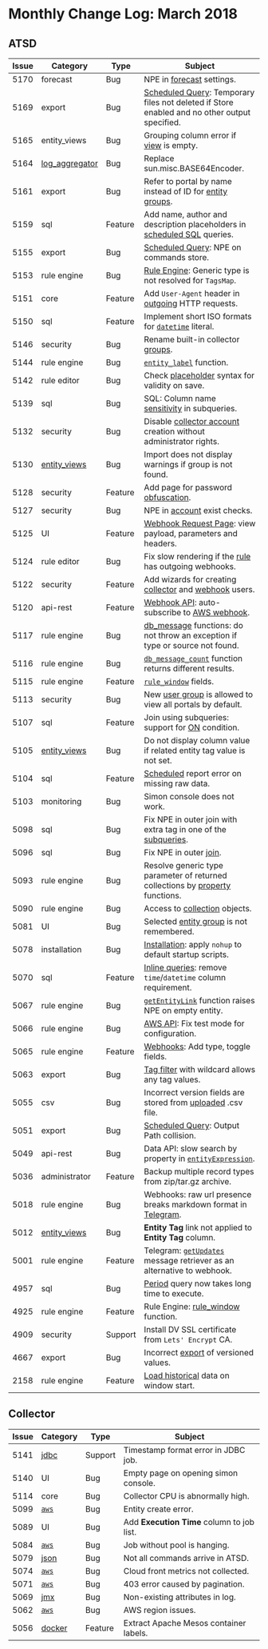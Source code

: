 # Monthly Change Log: March 2018

## ATSD

**Issue**| **Category**    | **Type**    | **Subject**
-----|-------------|---------|----------------------
5170 | forecast | Bug | NPE in [forecast](../../forecasting/README.md#data-forecasting) settings.
5169 | export | Bug | [Scheduled Query](../../reporting/scheduled-exporting.md#scheduled-exporting): Temporary files not deleted if Store enabled and no other output specified.
5165 | entity_views | Bug | Grouping column error if [view](../../configuration/entity_views.md#entity-views) is empty.
5164 | [log_aggregator](https://github.com/axibase/aggregation-log-filter) | Bug | Replace sun.misc.BASE64Encoder.
5161 | export | Bug | Refer to portal by name instead of ID for [entity groups](../../configuration/entity_groups.md#entity-groups).
5159 | sql | Feature | Add name, author and description placeholders in [scheduled SQL](../../sql/scheduled-sql.md#sql-scheduler) queries.
5155 | export | Bug | [Scheduled Query](../../reporting/scheduled-exporting.md#scheduled-exporting): NPE on commands store.
5153 | rule engine | Bug | [Rule Engine](../../rule-engine): Generic type is not resolved for `TagsMap`.
5151 | core | Feature | Add `User-Agent` header in [outgoing](../../rule-engine/notifications/README.md#outgoing-webhooks) HTTP requests.
5150 | sql | Feature | Implement short ISO formats for [`datetime`](../../sql/README.md#interval-condition) literal.
5146 | security | Bug | Rename built-in collector [groups](../../administration/user-authorization.md#collector-user).
5144 | rule engine | Bug | [`entity_label`](../../rule-engine/functions-lookup.md#entity_label) function.
5142 | rule editor | Bug | Check [placeholder](../../rule-engine/placeholders.md#placeholders) syntax for validity on save.
5139 | sql | Bug | SQL: Column name [sensitivity](../../sql/README.md#case-sensitivity) in subqueries.
5132 | security | Bug | Disable [collector account](../../administration/collector-account.md#collector-account) creation without administrator rights.
5130 | [entity_views](../../configuration/entity_views.md#entity-views) | Bug | Import does not display warnings if group is not found.
5128 | security | Feature | Add page for password [obfuscation](../../administration/passwords-obfuscation.md#password-obfuscation).
5127 | security | Bug | NPE in [account](../../administration/user-authentication.md#built-in-account) exist checks.
5125 | UI | Feature | [Webhook Request Page](../../api/data/messages/webhook.md#diagnostics): view payload, parameters and headers.
5124 | rule editor | Bug | Fix slow rendering if the [rule](../../rule-engine/README.md) has outgoing webhooks.
5122 | security | Feature | Add wizards for creating [collector](../../administration/user-authorization.md#collector-user) and [webhook](../../api/data/messages/webhook.md#webhook-user-wizard) users.
5120 | api-rest | Feature | [Webhook API](../../api/data/messages/webhook.md#messages-webhook): auto-subscribe to [AWS webhook](../../api/data/messages/webhook.md#amazon-ws).
5117 | rule engine | Bug | [db_message](../../rule-engine/functions-message.md) functions: do not throw an exception if type or source not found.
5116 | rule engine | Bug |[`db_message_count`](../../rule-engine/functions-message.md#db_message_count) function returns different results.
5115 | rule engine | Feature | [`rule_window`](../../rule-engine/functions-rules.md#rule_window) fields.
5113 | security | Bug | New [user group](../../administration/user-authorization.md#portal-permissions) is allowed to view all portals by default.
5107 | sql | Feature | Join using subqueries: support for [ON](../../sql/README.md#join-syntax) condition.
5105 | [entity_views](../../configuration/entity_views.md#entity-views) | Bug | Do not display column value if related entity tag value is not set.
5104 | sql | Feature | [Scheduled](../../sql/scheduled-sql.md#sql-scheduler) report error on missing raw data.
5103 | monitoring | Bug | Simon console does not work.
5098 | sql | Bug | Fix NPE in outer join with extra tag in one of the [subqueries](../../sql/README.md#inline-views).
5096 | sql | Bug | Fix NPE in outer [join](../../sql/README.md#joins).
5093 | rule engine | Bug | Resolve generic type parameter of returned collections by [property](../../rule-engine/functions-property.md#property-functions) functions.
5090 | rule engine | Bug | Access to [collection](../../rule-engine/functions-collection.md#collection-functions) objects.
5081 | UI | Bug | Selected [entity group](../../configuration/entity_groups.md#entity-groups) is not remembered.
5078 | installation | Bug | [Installation](../../installation/README.md#installation): apply `nohup` to default startup scripts.
5070 | sql | Feature | [Inline queries](../../sql/README.md#inline-views): remove `time`/`datetime` column requirement.
5067 | rule engine | Bug | [`getEntityLink`](../../rule-engine/functions-link.md#getentitylink) function raises NPE on empty entity.
5066 | rule engine | Bug | [AWS API](../../rule-engine/notifications/README.md#integration-webhooks): Fix test mode for configuration.
5065 | rule engine | Feature | [Webhooks](../../rule-engine/notifications/README.md): Add type, toggle fields.
5063 | export | Bug | [Tag filter](../../reporting/ad-hoc-exporting.md#ad-hoc-exporting) with wildcard allows any tag values.
5055 | csv | Bug | Incorrect version fields are stored from [uploaded](../../parsers/csv/README.md#uploading-csv-files) .csv file.
5051 | export | Bug | [Scheduled Query](../../reporting/scheduled-exporting.md#scheduled-exporting): Output Path collision.
5049 | api-rest | Bug | Data API: slow search by property in [`entityExpression`](../../api/data/filter-entity.md#entity-filter-fields).
5036 | administrator | Feature | Backup multiple record types from zip/tar.gz archive.
5018 | rule engine | Bug | Webhooks: raw url presence breaks markdown format in [Telegram](../../rule-engine/notifications/telegram.md#telegram-notifications).
5012 | [entity_views](../../configuration/entity_views.md#entity-views) | Bug | **Entity Tag** link not applied to **Entity Tag** column.
5001 | rule engine | Feature | Telegram: [`getUpdates`](../../rule-engine/notifications/telegram.md#reacting-to-bot-messages) message retriever as an alternative to webhook.
4957 | sql | Bug | [Period](../../sql/README.md#period) query now takes long time to execute.
4925 | rule engine | Feature | Rule Engine: [rule_window](../../rule-engine/functions-rules.md#rule_window) function.
4909 | security | Support | Install DV SSL certificate from `Lets' Encrypt` CA.
4667 | export | Bug | Incorrect [export](../../reporting/ad-hoc-exporting.md) of versioned values.
2158 | rule engine | Feature | [Load historical](../../rule-engine/window.md#initial-status) data on window start.

## Collector

**Issue**| **Category**    | **Type**    | **Subject**
-----|-------------|---------|----------------------
5141 | [jdbc](https://axibase.com/docs/axibase-collector/jobs/jdbc.html) | Support | Timestamp format error in JDBC job.
5140 | UI | Bug | Empty page on opening simon console.
5114 | core | Bug | Collector CPU is abnormally high.
5099 | [`aws`](https://axibase.com/docs/axibase-collector/jobs/aws.html) | Bug | Entity create error.
5089 | UI | Bug | Add **Execution Time** column to job list.
5084 | [`aws`](https://axibase.com/docs/axibase-collector/jobs/aws.html) | Bug | Job without pool is hanging.
5079 | [json](https://axibase.com/docs/axibase-collector/jobs/json.html) | Bug | Not all commands arrive in ATSD.
5074 | [`aws`](https://axibase.com/docs/axibase-collector/jobs/aws.html) | Bug | Cloud front metrics not collected.
5071 | [`aws`](https://axibase.com/docs/axibase-collector/jobs/aws.html) | Bug | 403 error caused by pagination.
5069 | [jmx](https://axibase.com/docs/axibase-collector/jobs/jmx.html) | Bug | Non-existing attributes in log.
5062 | [`aws`](https://axibase.com/docs/axibase-collector/jobs/aws.html) | Bug | AWS region issues.
5056 | [docker](https://axibase.com/docs/axibase-collector/jobs/docker.html) | Feature | Extract Apache Mesos container labels.
